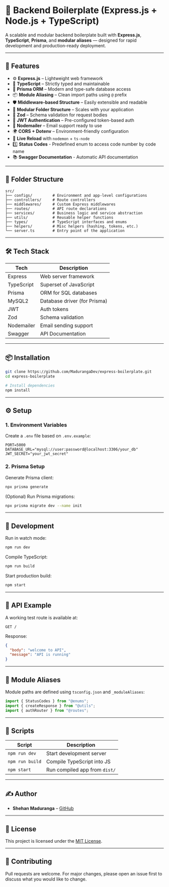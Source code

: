 # 🧰 Backend Boilerplate (Express.js + Node.js + TypeScript)

A scalable and modular backend boilerplate built with **Express.js**, **TypeScript**, **Prisma**, and **modular aliases** — designed for rapid development and production-ready deployment.

---

## 🚀 Features

- ⚙️ **Express.js** – Lightweight web framework
- 🔐 **TypeScript** – Strictly typed and maintainable
- 🎯 **Prisma ORM** – Modern and type-safe database access
- 📦 **Module Aliasing** – Clean import paths using `@` prefix
- 🛡 **Middleware-based Structure** – Easily extensible and readable
- 📁 **Modular Folder Structure** – Scales with your application
- 📄 **Zod** – Schema validation for request bodies
- 🔐 **JWT Authentication** – Pre-configured token-based auth
- 📨 **Nodemailer** – Email support ready to use
- 🌍 **CORS + Dotenv** – Environment-friendly configuration
- 🔄 **Live Reload** with `nodemon` + `ts-node`
- 1️⃣ **Status Codes** - Predefined enum to access code number by code name
- 📚 **Swagger Documentation** - Automatic API documentation

---

## 📁 Folder Structure

```
src/
├── configs/         # Environment and app-level configurations
├── controllers/     # Route controllers
├── middlewares/     # Custom Express middlewares
├── routes/          # API route declarations
├── services/        # Business logic and service abstraction
├── utils/           # Reusable helper functions
├── types/           # TypeScript interfaces and enums
├── helpers/         # Misc helpers (hashing, tokens, etc.)
└── server.ts        # Entry point of the application
```

---

## 🛠 Tech Stack

| Tech        | Description                    |
|-------------|--------------------------------|
| Express     | Web server framework           |
| TypeScript  | Superset of JavaScript         |
| Prisma      | ORM for SQL databases          |
| MySQL2      | Database driver (for Prisma)   |
| JWT         | Auth tokens                    |
| Zod         | Schema validation              |
| Nodemailer  | Email sending support          |
| Swagger     | API Documentation              |

---

## 📦 Installation

```bash
git clone https://github.com/MadurangaDev/express-boilerplate.git
cd express-boilerplate

# Install dependencies
npm install
```

---

## ⚙️ Setup

### 1. Environment Variables

Create a `.env` file based on `.env.example`:

```env
PORT=5000
DATABASE_URL="mysql://user:password@localhost:3306/your_db"
JWT_SECRET="your_jwt_secret"
```

### 2. Prisma Setup

Generate Prisma client:

```bash
npx prisma generate
```

(Optional) Run Prisma migrations:

```bash
npx prisma migrate dev --name init
```

---

## 🧪 Development

Run in watch mode:

```bash
npm run dev
```

Compile TypeScript:

```bash
npm run build
```

Start production build:

```bash
npm start
```

---

## 🔗 API Example

A working test route is available at:

```
GET /
```

Response:
```json
{
  "body": "welcome to API",
  "message": "API is running"
}
```

---

## 🔧 Module Aliases

Module paths are defined using `tsconfig.json` and `_moduleAliases`:

```ts
import { StatusCodes } from "@enums";
import { createResponse } from "@utils";
import { authRouter } from "@routes";
```

---

## 📑 Scripts

| Script       | Description                     |
|--------------|---------------------------------|
| `npm run dev`| Start development server        |
| `npm run build` | Compile TypeScript into JS |
| `npm start`  | Run compiled app from `dist/`   |

---

## ✍️ Author

- **Shehan Maduranga** – [GitHub](https://github.com/MadurangaDev)

---

## 🧪 License

This project is licensed under the [MIT License](LICENSE).

---

## 🤝 Contributing

Pull requests are welcome. For major changes, please open an issue first to discuss what you would like to change.

